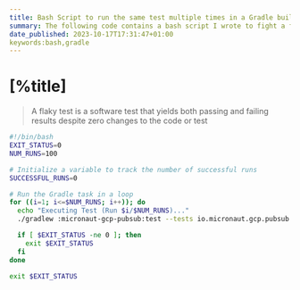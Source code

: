 ```yaml
---
title: Bash Script to run the same test multiple times in a Gradle build
summary: The following code contains a bash script I wrote to fight a flaky test.
date_published: 2023-10-17T17:31:47+01:00
keywords:bash,gradle
---
```


# [%title]

> A flaky test is a software test that yields both passing and failing results despite zero changes to the code or test


```bash
#!/bin/bash
EXIT_STATUS=0
NUM_RUNS=100

# Initialize a variable to track the number of successful runs
SUCCESSFUL_RUNS=0

# Run the Gradle task in a loop
for ((i=1; i<=$NUM_RUNS; i++)); do
  echo "Executing Test (Run $i/$NUM_RUNS)..."
  ./gradlew :micronaut-gcp-pubsub:test --tests io.micronaut.gcp.pubsub.integration.SubscriberShutdownSpec --rerun || EXIT_STATUS=$?

  if [ $EXIT_STATUS -ne 0 ]; then
	exit $EXIT_STATUS
  fi
done

exit $EXIT_STATUS
```

